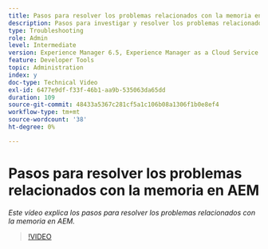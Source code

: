 ```yaml
---
title: Pasos para resolver los problemas relacionados con la memoria en AEM
description: Pasos para investigar y resolver los problemas relacionados con la memoria
type: Troubleshooting
role: Admin
level: Intermediate
version: Experience Manager 6.5, Experience Manager as a Cloud Service
feature: Developer Tools
topic: Administration
index: y
doc-type: Technical Video
exl-id: 6477e9df-f33f-46b1-aa9b-535063da65dd
duration: 109
source-git-commit: 48433a5367c281cf5a1c106b08a1306f1b0e8ef4
workflow-type: tm+mt
source-wordcount: '38'
ht-degree: 0%

---
```


# Pasos para resolver los problemas relacionados con la memoria en AEM

*Este vídeo explica los pasos para resolver los problemas relacionados con la memoria en AEM.*

>[!VIDEO](https://video.tv.adobe.com/v/335473?quality=12&learn=on)
